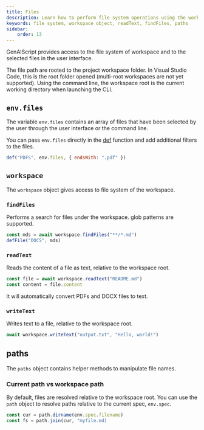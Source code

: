 ```yaml
---
title: Files
description: Learn how to perform file system operations using the workspace object in your scripts.
keywords: file system, workspace object, readText, findFiles, paths
sidebar:
    order: 13
---
```


GenAIScript provides access to the file system of workspace and to the selected files in the user interface.

The file path are rooted to the project workspace folder. In Visual Studio Code, this is the root folder opened (multi-root workspaces are not yet supported). Using the command line, the workspace root is the current working directory when launching the CLI.

## `env.files`

The variable `env.files` contains an array of files that have been
selected by the user through the user interface or the command line.

You can pass `env.files` directly in the [def](/genaiscript/reference/script/context)
function and add additional filters to the files.

```js
def("PDFS", env.files, { endsWith: ".pdf" })
```

## `workspace`

The `workspace` object gives access to file system of the workspace.

### `findFiles`

Performs a search for files under the workspace. glob patterns are supported.

```ts
const mds = await workspace.findFiles("**/*.md")
defFile("DOCS", mds)
```

### `readText`

Reads the content of a file as text, relative to the workspace root.

```ts
const file = await workspace.readText("README.md")
const content = file.content
```

It will automatically convert PDFs and DOCX files to text.

### `writeText`

Writes text to a file, relative to the workspace root.

```ts
await workspace.writeText("output.txt", "Hello, world!")
```

## paths

The `paths` object contains helper methods to manipulate file names.

### Current path vs workspace path

By default, files are resolved relative to the workspace root. You can use the `path` object to resolve paths relative to the current spec, `env.spec`.

```ts
const cur = path.dirname(env.spec.filename)
const fs = path.join(cur, "myfile.md)
```
